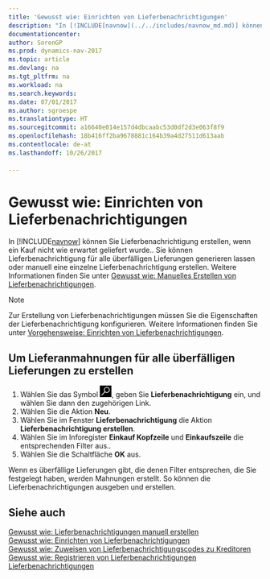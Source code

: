 ```yaml
---
title: 'Gewusst wie: Einrichten von Lieferbenachrichtigungen'
description: "In [!INCLUDE[navnow](../../includes/navnow_md.md)] können Sie Lieferbenachrichtigung erstellen, wenn ein Kauf nicht wie erwartet geliefert wurde."
documentationcenter: 
author: SorenGP
ms.prod: dynamics-nav-2017
ms.topic: article
ms.devlang: na
ms.tgt_pltfrm: na
ms.workload: na
ms.search.keywords: 
ms.date: 07/01/2017
ms.author: sgroespe
ms.translationtype: HT
ms.sourcegitcommit: a16640e014e157d4dbcaabc53d0df2d3e063f8f9
ms.openlocfilehash: 18b416ff2ba9678881c164b39a4d27511d613aab
ms.contentlocale: de-at
ms.lasthandoff: 10/26/2017

---
```

# <a name="how-to-generate-delivery-reminders"></a>Gewusst wie: Einrichten von Lieferbenachrichtigungen
In [!INCLUDE[navnow](../../includes/navnow_md.md)] können Sie Lieferbenachrichtigung erstellen, wenn ein Kauf nicht wie erwartet geliefert wurde.. Sie können Lieferbenachrichtigung für alle überfälligen Lieferungen generieren lassen oder manuell eine einzelne Lieferbenachrichtigung erstellen. Weitere Informationen finden Sie unter [Gewusst wie: Manuelles Erstellen von Lieferbenachrichtigungen](how-to-create-delivery-reminders-manually.md).  

> [!NOTE]  
>  Zur Erstellung von Lieferbenachrichtigungen müssen Sie die Eigenschaften der Lieferbenachrichtigung konfigurieren. Weitere Informationen finden Sie unter [Vorgehensweise: Einrichten von Lieferbenachrichtigungen](how-to-set-up-delivery-reminders.md).  

## <a name="to-generate-delivery-reminders-for-all-overdue-deliveries"></a>Um Lieferanmahnungen für alle überfälligen Lieferungen zu erstellen  

1.  Wählen Sie das Symbol ![Nach Seite oder Bericht suchen](../../media/ui-search/search_small.png "Nach Seite oder Bericht suchen"), geben Sie **Lieferbenachrichtigung** ein, und wählen Sie dann den zugehörigen Link.  
2.  Wählen Sie die Aktion **Neu**.  
3.  Wählen Sie im Fenster **Lieferbenachrichtigung** die Aktion **Lieferbenachrichtigung erstellen**.  
4.  Wählen Sie im Inforegister **Einkauf Kopfzeile** und **Einkaufszeile** die entsprechenden Filter aus..  
5.  Wählen Sie die Schaltfläche **OK** aus.  

Wenn es überfällige Lieferungen gibt, die denen Filter entsprechen, die Sie festgelegt haben, werden Mahnungen erstellt. So können die Lieferbenachrichtigungen ausgeben und erstellen.  

## <a name="see-also"></a>Siehe auch  
 [Gewusst wie: Lieferbenachrichtigungen manuell erstellen](how-to-create-delivery-reminders-manually.md)   
 [Gewusst wie: Einrichten von Lieferbenachrichtigungen](how-to-set-up-delivery-reminders.md)   
 [Gewusst wie: Zuweisen von Lieferbenachrichtigungscodes zu Kreditoren](how-to-assign-delivery-reminder-codes-to-vendors.md)   
 [Gewusst wie: Registrieren von Lieferbenachrichtigungen](how-to-issue-delivery-reminders.md)   
 [Lieferbenachrichtigungen](delivery-reminders.md)


